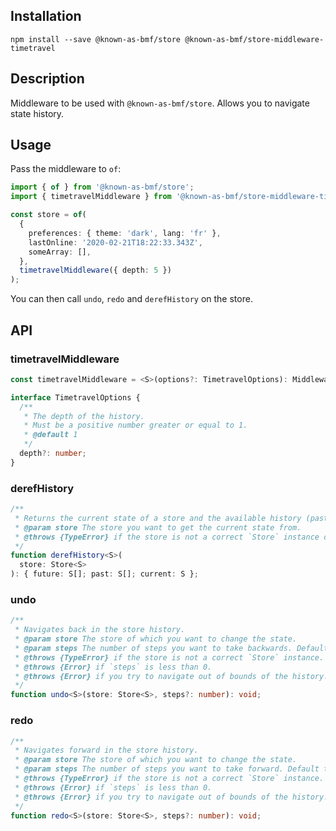 <!-- [![Build Status](https://travis-ci.org/known-as-bmf/store-middleware-timetravel.svg?branch=master)](https://travis-ci.org/known-as-bmf/store-middleware-timetravel)
[![Known Vulnerabilities](https://snyk.io/test/github/known-as-bmf/store-middleware-timetravel/badge.svg?targetFile=package.json)](https://snyk.io/test/github/known-as-bmf/store-middleware-timetravel?targetFile=package.json) -->

## Installation

`npm install --save @known-as-bmf/store @known-as-bmf/store-middleware-timetravel`

## Description

Middleware to be used with `@known-as-bmf/store`. Allows you to navigate state history.

## Usage

Pass the middleware to `of`:

```ts
import { of } from '@known-as-bmf/store';
import { timetravelMiddleware } from '@known-as-bmf/store-middleware-timetravel';

const store = of(
  {
    preferences: { theme: 'dark', lang: 'fr' },
    lastOnline: '2020-02-21T18:22:33.343Z',
    someArray: [],
  },
  timetravelMiddleware({ depth: 5 })
);
```

You can then call `undo`, `redo` and `derefHistory` on the store.

## API

### timetravelMiddleware

```ts
const timetravelMiddleware = <S>(options?: TimetravelOptions): Middleware<S>;
```

```ts
interface TimetravelOptions {
  /**
   * The depth of the history.
   * Must be a positive number greater or equal to 1.
   * @default 1
   */
  depth?: number;
}
```

### derefHistory

```ts
/**
 * Returns the current state of a store and the available history (past and future).
 * @param store The store you want to get the current state from.
 * @throws {TypeError} if the store is not a correct `Store` instance or if you didn't pass the timetravel middleware during store construction.
 */
function derefHistory<S>(
  store: Store<S>
): { future: S[]; past: S[]; current: S };
```

### undo

```ts
/**
 * Navigates back in the store history.
 * @param store The store of which you want to change the state.
 * @param steps The number of steps you want to take backwards. Default to 1.
 * @throws {TypeError} if the store is not a correct `Store` instance.
 * @throws {Error} if `steps` is less than 0.
 * @throws {Error} if you try to navigate out of bounds of the history.
 */
function undo<S>(store: Store<S>, steps?: number): void;
```

### redo

```ts
/**
 * Navigates forward in the store history.
 * @param store The store of which you want to change the state.
 * @param steps The number of steps you want to take forward. Default to 1.
 * @throws {TypeError} if the store is not a correct `Store` instance.
 * @throws {Error} if `steps` is less than 0.
 * @throws {Error} if you try to navigate out of bounds of the history.
 */
function redo<S>(store: Store<S>, steps?: number): void;
```
